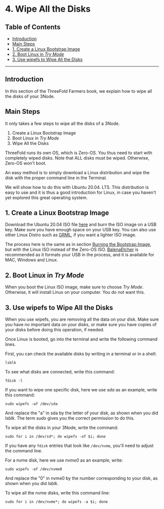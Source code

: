 <h1> 4. Wipe All the Disks </h1>

<h2> Table of Contents </h2>

- [Introduction](#introduction)
- [Main Steps](#main-steps)
- [1. Create a Linux Bootstrap Image](#1-create-a-linux-bootstrap-image)
- [2. Boot Linux in *Try Mode*](#2-boot-linux-in-try-mode)
- [3. Use wipefs to Wipe All the Disks](#3-use-wipefs-to-wipe-all-the-disks)

***

## Introduction

In this section of the ThreeFold Farmers book, we explain how to wipe all the disks of your 3Node.



## Main Steps

It only takes a few steps to wipe all the disks of a 3Node.

1. Create a Linux Bootstrap Image
2. Boot Linux in *Try Mode*
3. Wipe All the Disks

ThreeFold runs its own OS, which is Zero-OS. You thus need to start with completely wiped disks. Note that ALL disks must be wiped. Otherwise, Zero-OS won't boot.

An easy method is to simply download a Linux distribution and wipe the disk with the proper command line in the Terminal.

We will show how to do this with Ubuntu 20.04. LTS. This distribution is easy to use and it is thus a good introduction for Linux, in case you haven't yet explored this great operating system.



## 1. Create a Linux Bootstrap Image

Download the Ubuntu 20.04 ISO file [here](https://releases.ubuntu.com/20.04/) and burn the ISO image on a USB key. Make sure you have enough space on your USB key. You can also use other Linux Distro such as [GRML](https://grml.org/download/), if you want a lighter ISO image.

The process here is the same as in section [Burning the Bootstrap Image](./2_bootstrap_image.md#burn-the-zero-os-bootstrap-image), but with the Linux ISO instead of the Zero-OS ISO. [BalenaEtcher](https://www.balena.io/etcher/) is recommended as it formats your USB in the process, and it is available for MAC, Windows and Linux.



## 2. Boot Linux in *Try Mode*

When you boot the Linux ISO image, make sure to choose *Try Mode*. Otherwise, it will install Linux on your computer. You do not want this.



## 3. Use wipefs to Wipe All the Disks

When you use wipefs, you are removing all the data on your disk. Make sure you have no important data on your disks, or make sure you have copies of your disks before doing this operation, if needed. 

Once Linux is booted, go into the terminal and write the following command lines.

First, you can check the available disks by writing in a terminal or in a shell:

```
lsblk
```

To see what disks are connected, write this command:

```
fdisk -l
```

If you want to wipe one specific disk, here we use *sda* as an example, write this command:

```
sudo wipefs -af /dev/sda
```

And replace the "a" in sda by the letter of your disk, as shown when you did *lsblk*. The term *sudo* gives you the correct permission to do this. 

To wipe all the disks in your 3Node, write the command:

```
sudo for i in /dev/sd*; do wipefs -af $i; done
```

If you have any `fdisk` entries that look like `/dev/nvme`, you'll need to adjust the command line.

For a nvme disk, here we use *nvme0* as an example, write:

```
sudo wipefs -af /dev/nvme0
```

And replace the "0" in nvme0 by the number corresponding to your disk, as shown when you did *lsblk*. 

To wipe all the nvme disks, write this command line:

```
sudo for i in /dev/nvme*; do wipefs -a $i; done
```


